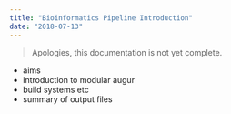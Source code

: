 ```yaml
---
title: "Bioinformatics Pipeline Introduction"
date: "2018-07-13"
---
```


> Apologies, this documentation is not yet complete.

* aims
* introduction to modular augur
* build systems etc
* summary of output files
